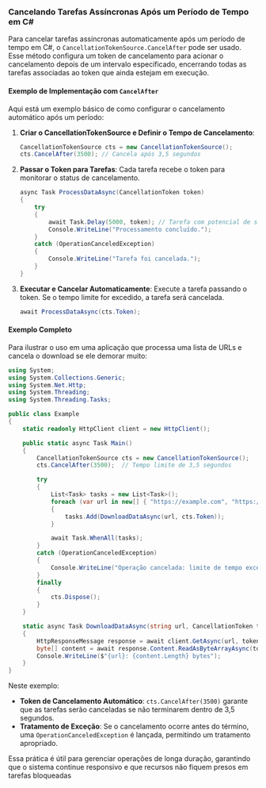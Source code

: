 ### Cancelando Tarefas Assíncronas Após um Período de Tempo em C#

Para cancelar tarefas assíncronas automaticamente após um período de tempo em C#, o `CancellationTokenSource.CancelAfter` pode ser usado. Esse método configura um token de cancelamento para acionar o cancelamento depois de um intervalo especificado, encerrando todas as tarefas associadas ao token que ainda estejam em execução.

#### Exemplo de Implementação com `CancelAfter`

Aqui está um exemplo básico de como configurar o cancelamento automático após um período:

1. **Criar o CancellationTokenSource e Definir o Tempo de Cancelamento**:
   ```csharp
   CancellationTokenSource cts = new CancellationTokenSource();
   cts.CancelAfter(3500); // Cancela após 3,5 segundos
   ```

2. **Passar o Token para Tarefas**:
   Cada tarefa recebe o token para monitorar o status de cancelamento.
   ```csharp
   async Task ProcessDataAsync(CancellationToken token)
   {
       try
       {
           await Task.Delay(5000, token); // Tarefa com potencial de ser cancelada
           Console.WriteLine("Processamento concluído.");
       }
       catch (OperationCanceledException)
       {
           Console.WriteLine("Tarefa foi cancelada.");
       }
   }
   ```

3. **Executar e Cancelar Automaticamente**:
   Execute a tarefa passando o token. Se o tempo limite for excedido, a tarefa será cancelada.
   ```csharp
   await ProcessDataAsync(cts.Token);
   ```

#### Exemplo Completo

Para ilustrar o uso em uma aplicação que processa uma lista de URLs e cancela o download se ele demorar muito:

```csharp
using System;
using System.Collections.Generic;
using System.Net.Http;
using System.Threading;
using System.Threading.Tasks;

public class Example
{
    static readonly HttpClient client = new HttpClient();

    public static async Task Main()
    {
        CancellationTokenSource cts = new CancellationTokenSource();
        cts.CancelAfter(3500);  // Tempo limite de 3,5 segundos

        try
        {
            List<Task> tasks = new List<Task>();
            foreach (var url in new[] { "https://example.com", "https://example.org" })
            {
                tasks.Add(DownloadDataAsync(url, cts.Token));
            }

            await Task.WhenAll(tasks);
        }
        catch (OperationCanceledException)
        {
            Console.WriteLine("Operação cancelada: limite de tempo excedido.");
        }
        finally
        {
            cts.Dispose();
        }
    }

    static async Task DownloadDataAsync(string url, CancellationToken token)
    {
        HttpResponseMessage response = await client.GetAsync(url, token);
        byte[] content = await response.Content.ReadAsByteArrayAsync(token);
        Console.WriteLine($"{url}: {content.Length} bytes");
    }
}
```

Neste exemplo:
- **Token de Cancelamento Automático**: `cts.CancelAfter(3500)` garante que as tarefas serão canceladas se não terminarem dentro de 3,5 segundos.
- **Tratamento de Exceção**: Se o cancelamento ocorre antes do término, uma `OperationCanceledException` é lançada, permitindo um tratamento apropriado.

Essa prática é útil para gerenciar operações de longa duração, garantindo que o sistema continue responsivo e que recursos não fiquem presos em tarefas bloqueadas